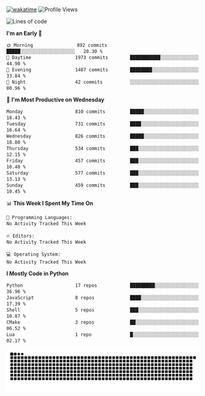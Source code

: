 [![wakatime](https://wakatime.com/badge/user/b920b284-3cde-4cd4-b72e-f7f22d050b16.svg)](https://wakatime.com/@b920b284-3cde-4cd4-b72e-f7f22d050b16)
![Profile Views](http://img.shields.io/badge/Profile%20Views-4586-blue)
<!--START_SECTION:waka-->
![Lines of code](https://img.shields.io/badge/From%20Hello%20World%20I%27ve%20Written-5.6%20million%20lines%20of%20code-blue)

**I'm an Early 🐤** 

```text
🌞 Morning                892 commits         █████░░░░░░░░░░░░░░░░░░░░   20.30 % 
🌆 Daytime                1973 commits        ███████████░░░░░░░░░░░░░░   44.90 % 
🌃 Evening                1487 commits        ████████░░░░░░░░░░░░░░░░░   33.84 % 
🌙 Night                  42 commits          ░░░░░░░░░░░░░░░░░░░░░░░░░   00.96 % 
```
📅 **I'm Most Productive on Wednesday** 

```text
Monday                   810 commits         █████░░░░░░░░░░░░░░░░░░░░   18.43 % 
Tuesday                  731 commits         ████░░░░░░░░░░░░░░░░░░░░░   16.64 % 
Wednesday                826 commits         █████░░░░░░░░░░░░░░░░░░░░   18.80 % 
Thursday                 534 commits         ███░░░░░░░░░░░░░░░░░░░░░░   12.15 % 
Friday                   457 commits         ███░░░░░░░░░░░░░░░░░░░░░░   10.40 % 
Saturday                 577 commits         ███░░░░░░░░░░░░░░░░░░░░░░   13.13 % 
Sunday                   459 commits         ███░░░░░░░░░░░░░░░░░░░░░░   10.45 % 
```


📊 **This Week I Spent My Time On** 

```text
💬 Programming Languages: 
No Activity Tracked This Week

🔥 Editors: 
No Activity Tracked This Week

💻 Operating System: 
No Activity Tracked This Week
```

**I Mostly Code in Python** 

```text
Python                   17 repos            █████████░░░░░░░░░░░░░░░░   36.96 % 
JavaScript               8 repos             ████░░░░░░░░░░░░░░░░░░░░░   17.39 % 
Shell                    5 repos             ███░░░░░░░░░░░░░░░░░░░░░░   10.87 % 
CMake                    3 repos             ██░░░░░░░░░░░░░░░░░░░░░░░   06.52 % 
Lua                      1 repo              █░░░░░░░░░░░░░░░░░░░░░░░░   02.17 % 
```




<!--END_SECTION:waka-->
![Snake animation](https://raw.githubusercontent.com/timmypidashev/timmypidashev/main/commits.svg)
